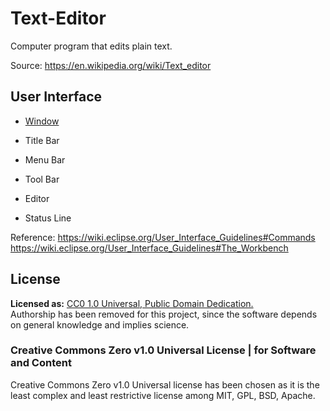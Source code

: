 # Text-Editor
 Computer program that edits plain text. 
 
 Source: https://en.wikipedia.org/wiki/Text_editor

## User Interface 
* [Window](https://en.wikipedia.org/wiki/Window_(computing))
* Title Bar
* Menu Bar
* Tool Bar

* Editor
* Status Line

Reference: https://wiki.eclipse.org/User_Interface_Guidelines#Commands  
https://wiki.eclipse.org/User_Interface_Guidelines#The_Workbench

## License
**Licensed as:** [CC0 1.0 Universal, Public Domain Dedication.](https://creativecommons.org/publicdomain/zero/1.0/?ref=chooser-v1)  
Authorship has been removed for this project, since the software depends on general knowledge and implies science.
### Creative Commons Zero v1.0 Universal License | for Software and Content
Creative Commons Zero v1.0 Universal license has been chosen as it is the least complex and least restrictive license among MIT, GPL, BSD, Apache.  
